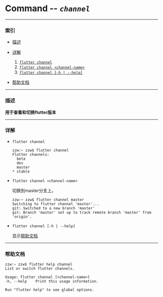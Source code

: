 Command -- *` channel `*
====

***

### 索引

* [描述](#description)

* [详解](#details)

    1. [`flutter channel`](#channel_list)
    2. [`flutter channel <channel-name>`](#channel_switch)
    3. [`flutter channel [-h | --help]`](#channel_help)

* [帮助文档](#help_doc)

***

### 描述<a name="description"></a>

__用于查看和切换flutter版本__

***

### 详解<a name="details"></a>

* `flutter channel` <a name="channel_list"></a>

    ```
    zzw:~ zzw$ flutter channel
    Flutter channels:
      beta
      dev
      master
    * stable
    ```

* `flutter channel <channel-name>` <a name="channel_switch"></a>

    切换到master分支上。

    ```
    zzw:~ zzw$ flutter channel master
    Switching to flutter channel 'master'...
    git: Switched to a new branch 'master'
    git: Branch 'master' set up to track remote branch 'master' from 'origin'.

    ```

* `flutter channel [-h | --help]`<a name="channel_help"></a>

    显示[帮助文档](#help_doc)

***

### 帮助文档<a name="help_doc"></a>

```
zzw:~ zzw$ flutter help channel
List or switch flutter channels.

Usage: flutter channel [<channel-name>]
-h, --help    Print this usage information.

Run "flutter help" to see global options.
```
